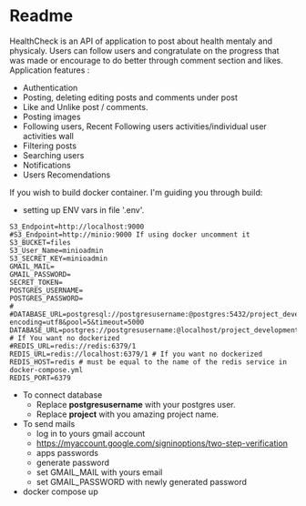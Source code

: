 # Readme

HealthCheck is an API of application to post about health mentaly and physicaly. Users can follow users and congratulate on the progress that was made or encourage to do better through comment section and likes.
Application features :
* Authentication
* Posting, deleting editing posts and comments under post
* Like and Unlike post / comments.
* Posting images
* Following users, Recent Following users activities/individual user activities wall
* Filtering posts
* Searching users
* Notifications
* Users Recomendations

If you wish to build docker container. I'm guiding you through build:
* setting up ENV vars in file '.env'.
```
S3_Endpoint=http://localhost:9000 
#S3_Endpoint=http://minio:9000 If using docker uncomment it
S3_BUCKET=files
S3_User_Name=minioadmin
S3_SECRET_KEY=minioadmin
GMAIL_MAIL=
GMAIL_PASSWORD=
SECRET_TOKEN=
POSTGRES_USERNAME=
POSTGRES_PASSWORD=
# 
#DATABASE_URL=postgresql://postgresusername:@postgres:5432/project_development?encoding=utf8&pool=5&timeout=5000
DATABASE_URL=postgres://postgresusername:@localhost/project_development # If You want no dockerized
#REDIS_URL=redis://redis:6379/1
REDIS_URL=redis://localhost:6379/1 # If you want no dockerized
REDIS_HOST=redis # must be equal to the name of the redis service in docker-compose.yml
REDIS_PORT=6379

```
* To connect database
  * Replace **postgresusername** with your postgres user.
  * Replace **project** with you amazing project name.
* To send mails
  * log in to yours gmail account
  * https://myaccount.google.com/signinoptions/two-step-verification
  * apps passwords
  * generate password
  * set GMAIL_MAIL with yours email
  * set GMAIL_PASSWORD with newly generated password
* docker compose up

